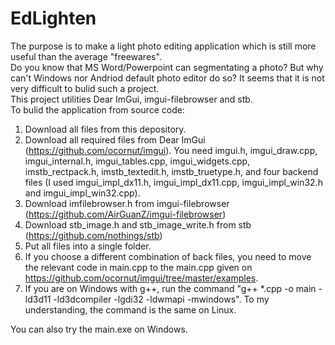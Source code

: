 # EdLighten


The purpose is to make a light photo editing application which is still more useful than the average "freewares".  
Do you know that MS Word/Powerpoint can segmentating a photo? But why can't Windows nor Andriod default photo editor do so? It seems that it is not very difficult to bulid such a project.  
This project utilities Dear ImGui, imgui-filebrowser and stb.  
To bulid the application from source code:  
1. Download all files from this depository.
2. Download all required files from Dear ImGui (https://github.com/ocornut/imgui). You need imgui.h,
imgui_draw.cpp,
imgui_internal.h,
imgui_tables.cpp,
imgui_widgets.cpp,
imstb_rectpack.h,
imstb_textedit.h,
imstb_truetype.h,
and four backend files (I used imgui_impl_dx11.h, imgui_impl_dx11.cpp, imgui_impl_win32.h and imgui_impl_win32.cpp).  
3. Download imfilebrowser.h from imgui-filebrowser (https://github.com/AirGuanZ/imgui-filebrowser)  
4. Download stb_image.h and stb_image_write.h from stb (https://github.com/nothings/stb)  
5. Put all files into a single folder.  
6. If you choose a different combination of back files, you need to move the relevant code in main.cpp to the main.cpp given on https://github.com/ocornut/imgui/tree/master/examples.  
7. If you are on Windows with g++, run the command "g++ *.cpp -o main -ld3d11 -ld3dcompiler -lgdi32 -ldwmapi -mwindows". To my understanding, the command is the same on Linux.  
  
  
You can also try the main.exe on Windows.
